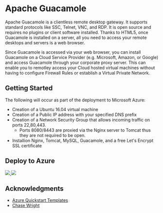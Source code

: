 # Apache Guacamole

Apache Guacamole is a clientless remote desktop gateway. It supports standard protocols like SSC, Telnet, VNC, and RDP. It is open source and requires no plugins or client software installed. Thanks to HTML5, once Guacamole is installed on a server, all you need to access your remote desktops and servers is a web browser.

Since Guacamole is accessed via your web browser, you can install Guacamole on a Cloud Service Provider (e.g. Microsoft, Amazon, or Google) and access Guacamole through your corporate proxy server. This can enable you to remotley access your Cloud hosted virtual machines without having to configure Firewall Rules or establish a Virtual Private Network.

## Getting Started

The following will occur as part of the deployment to Microsoft Azure:
* Creation of a Ubuntu 16.04 virtual machine
* Creation of a Public IP address with your specified DNS prefix
* Creation of a Network Security Group that allows incoming traffic on ports 22,80,443.
  * Ports 8080/8443 are proxied via the Nginx server to Tomcat thus they are not required to be open.
* Installion Nginx, Tomcat, MySQL, Guacamole, and a free Let's Encrypt SSL certificate

## Deploy to Azure



<a href="https://portal.azure.com/#create/Microsoft.Template/uri/https%3A%2F%2Fraw.githubusercontent.com%2Fbigredthelogger%2Fguacamole%2Fmaster%2Fazuredeploy.json" target="_blank">
    <img src="http://azuredeploy.net/deploybutton.png"/>
</a>
<a href="http://armviz.io/#/?load=https%3A%2F%2Fraw.githubusercontent.com%2Fbigredthelogger%2Fguacamole%2Fmaster%2Fazuredeploy.json" target="_blank">
    <img src="http://armviz.io/visualizebutton.png"/>
</a>

## Acknowledgments

* <a href="https://github.com/Azure/azure-quickstart-templates/tree/master/guacamole-rdp-vnc-gateway-existing-vnet">Azure Quickstart Templates</a>
* <a href="https://github.com/MysticRyuujin/guac-install">Chase Wright</a>
